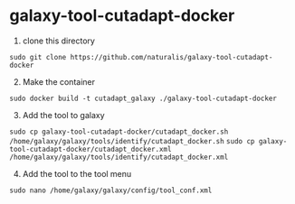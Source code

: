 # galaxy-tool-cutadapt-docker

1. clone this directory

```sudo git clone https://github.com/naturalis/galaxy-tool-cutadapt-docker```

2. Make the container

```sudo docker build -t cutadapt_galaxy ./galaxy-tool-cutadapt-docker```

3. Add the tool to galaxy

```sudo cp galaxy-tool-cutadapt-docker/cutadapt_docker.sh /home/galaxy/galaxy/tools/identify/cutadapt_docker.sh```
```sudo cp galaxy-tool-cutadapt-docker/cutadapt_docker.xml /home/galaxy/galaxy/tools/identify/cutadapt_docker.xml```

4. Add the tool to the tool menu

```sudo nano /home/galaxy/galaxy/config/tool_conf.xml```
